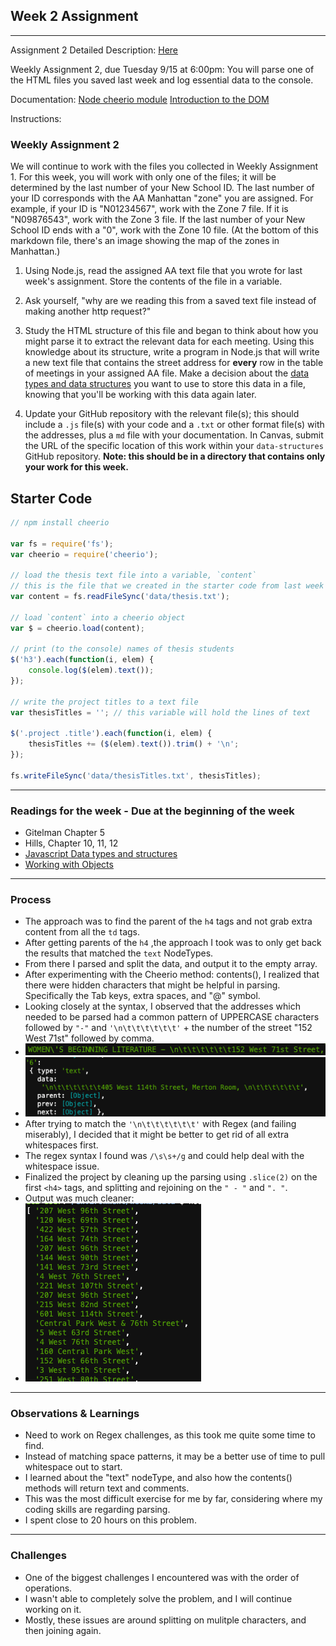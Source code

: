 ##  Week 2 Assignment
---
Assignment 2 Detailed Description: [Here](https://github.com/visualizedata/data-structures/blob/master/weekly_assignment_02.md)

Weekly Assignment 2, due Tuesday 9/15 at 6:00pm:
You will parse one of the HTML files you saved last week and log essential data to the console.

Documentation:
[Node cheerio module](https://www.npmjs.com/package/cheerio)
[Introduction to the DOM](https://developer.mozilla.org/en-US/docs/Web/API/Document_Object_Model/Introduction)

Instructions:
### Weekly Assignment 2

We will continue to work with the files you collected in Weekly Assignment 1. For this week, you will work with only one of the files; it will be determined by the last number of your New School ID. The last number of your ID corresponds with the AA Manhattan "zone" you are assigned. For example, if your ID is "N01234567", work with the Zone 7 file. If it is "N09876543", work with the Zone 3 file. If the last number of your New School ID ends with a "0", work with the Zone 10 file. (At the bottom of this markdown file, there's an image showing the map of the zones in Manhattan.)

1. Using Node.js, read the assigned AA text file that you wrote for last week's assignment. Store the contents of the file in a variable.

2. Ask yourself, "why are we reading this from a saved text file instead of making another http request?"

3. Study the HTML structure of this file and began to think about how you might parse it to extract the relevant data for each meeting. Using this knowledge about its structure, write a program in Node.js that will write a new text file that contains the street address for **every** row in the table of meetings in your assigned AA file. Make a decision about the [data types and data structures](https://developer.mozilla.org/en-US/docs/Web/JavaScript/Data_structures) you want to use to store this data in a file, knowing that you'll be working with this data again later. 

4. Update your GitHub repository with the relevant file(s); this should include a `.js` file(s) with your code and a `.txt` or other format file(s) with the addresses, plus a `md` file with your documentation. In Canvas, submit the URL of the specific location of this work within your `data-structures` GitHub repository. **Note: this should be in a directory that contains only your work for this week.** 

## Starter Code  

```javascript
// npm install cheerio

var fs = require('fs');
var cheerio = require('cheerio');

// load the thesis text file into a variable, `content`
// this is the file that we created in the starter code from last week
var content = fs.readFileSync('data/thesis.txt');

// load `content` into a cheerio object
var $ = cheerio.load(content);

// print (to the console) names of thesis students
$('h3').each(function(i, elem) {
    console.log($(elem).text());
});

// write the project titles to a text file
var thesisTitles = ''; // this variable will hold the lines of text

$('.project .title').each(function(i, elem) {
    thesisTitles += ($(elem).text()).trim() + '\n';
});

fs.writeFileSync('data/thesisTitles.txt', thesisTitles);
```

---
### Readings for the week - Due at the beginning of the week
* Gitelman Chapter 5
* Hills, Chapter 10, 11, 12
* [Javascript Data types and structures](https://developer.mozilla.org/en-US/docs/Web/JavaScript/Data_structures)
* [Working with Objects](https://developer.mozilla.org/en-US/docs/Web/JavaScript/Guide/Working_with_Objects)
--- 
### Process

* The approach was to find the parent of the `h4` tags and not grab extra content from all the `td` tags.
* After getting parents of the `h4` ,the approach I took was to only get back the results that matched the `text` NodeTypes.
* From there I parsed and split the data, and output it to the empty array.
* After experimenting with the Cheerio method: contents(), I realized that there were hidden characters that might be helpful in parsing. Specifically the Tab keys, extra spaces, and "@" symbol.
* Looking closely at the syntax, I observed that the addresses which needed to be parsed had a common pattern of UPPERCASE characters followed by `"-"` and `'\n\t\t\t\t\t\t'` + the number of the street "152 West 71st" followed by comma. 
* ![alt text](https://github.com/leeallennyc/data-structures-fall-2020/blob/master/week2/images/All%20Caps%20Preview.png "Tabs and New Line")
* ![alt text](https://github.com/leeallennyc/data-structures-fall-2020/blob/master/week2/images/Tabs%202.png "Tabs and New Line")
* After trying to match the `'\n\t\t\t\t\t\t'` with Regex (and failing miserably), I decided that it might be better to get rid of all extra whitespaces first. 
* The regex syntax I found was `/\s\s+/g` and could help deal with the whitespace issue.  
* Finalized the project by cleaning up the parsing using `.slice(2)` on the first `<h4>` tags, and splitting and rejoining on the ` " - " ` and `". "`.
* Output was much cleaner: 
* ![alt text](https://github.com/leeallennyc/data-structures-fall-2020/blob/master/week2/images/final%20array.png "Final Output")
 
--- 
### Observations & Learnings
* Need to work on Regex challenges, as this took me quite some time to find.
* Instead of matching space patterns, it may be a better use of time to pull whitespace out to start.
* I learned about the "text" nodeType, and also how the contents() methods will return text and comments.
* This was the most difficult exercise for me by far, considering where my coding skills are regarding parsing.
* I spent close to 20 hours on this problem. 
---
### Challenges
* One of the biggest challenges I encountered was with the order of operations. 
* I wasn't able to completely solve the problem, and I will continue working on it.
* Mostly, these issues are around splitting on mulitple characters, and then joining again.
